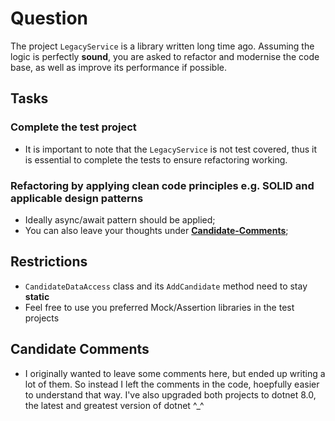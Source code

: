 # Question

  The project `LegacyService` is a library written long time ago. Assuming the logic is perfectly **sound**, you are asked to refactor and modernise the code base, as well as improve its performance if possible.

## Tasks

### Complete the test project

- It is important to note that the `LegacyService` is not test covered, thus it is essential to complete the tests to ensure refactoring working.

### Refactoring by applying clean code principles e.g. SOLID and applicable design patterns

- Ideally async/await pattern should be applied;
- You can also leave your thoughts under **[Candidate-Comments](#Candidate-Comments)**;

## Restrictions

- `CandidateDataAccess` class and its `AddCandidate` method need to stay **static**
- Feel free to use you preferred Mock/Assertion libraries in the test projects

## Candidate Comments

- I originally wanted to leave some comments here, but ended up writing a lot of them. So instead I left the comments in the code, hoepfully easier to understand that way. I've also upgraded both projects to dotnet 8.0, the latest and greatest version of dotnet ^_^
